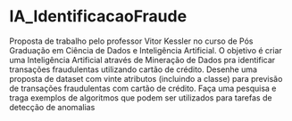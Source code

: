 # IA_IdentificacaoFraude
 Proposta de trabalho pelo professor Vitor Kessler no curso de Pós Graduação em Ciência de Dados e Inteligência Artificial. O objetivo é criar uma Inteligência Artificial através de Mineração de Dados pra identificar transações fraudulentas utilizando cartão de crédito.  Desenhe uma proposta de dataset com vinte atributos (incluindo a classe) para previsão de transações fraudulentas com cartão de crédito. Faça uma pesquisa e traga exemplos de algoritmos que podem ser utilizados para tarefas de detecção de anomalias
